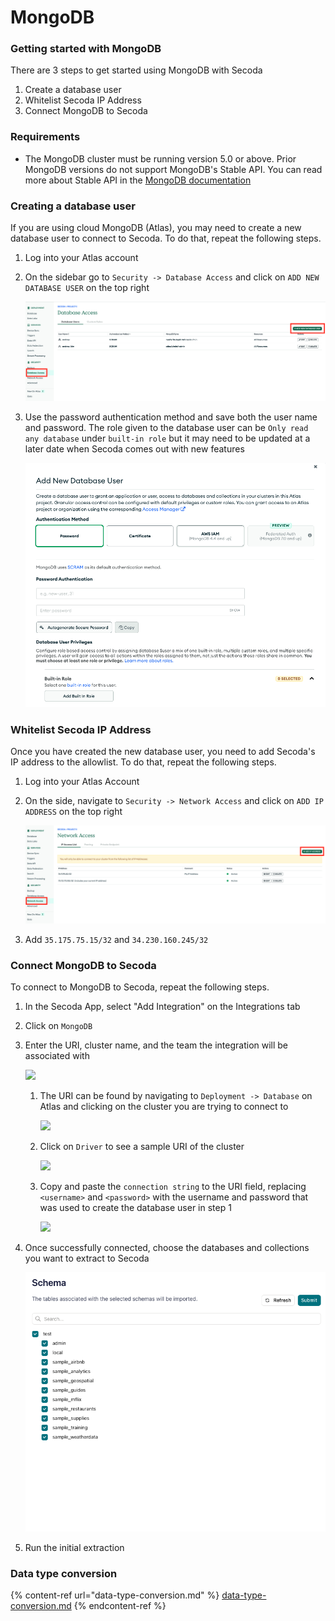 # MongoDB

### Getting started with MongoDB

There are 3 steps to get started using MongoDB with Secoda

1. Create a database user
2. Whitelist Secoda IP Address
3. Connect MongoDB to Secoda

### Requirements

* The MongoDB cluster must be running version 5.0 or above. Prior MongoDB versions do not support MongoDB's Stable API. You can read more about Stable API in the [MongoDB documentation](https://www.mongodb.com/docs/manual/reference/stable-api/)

### Creating a database user

If you are using cloud MongoDB (Atlas), you may need to create a new database user to connect to Secoda. To do that, repeat the following steps.

1. Log into your Atlas account
2.  On the sidebar go to `Security -> Database Access` and click on `ADD NEW DATABASE USER` on the top right

    ![](https://raw.githubusercontent.com/secoda/gitbook/master/.gitbook/assets/Screenshot%202023-08-18%20at%2011.51.36%20AM.png)
3.  Use the password authentication method and save both the user name and password. The role given to the database user can be `Only read any database` under `built-in role` but it may need to be updated at a later date when Secoda comes out with new features

    ![](https://raw.githubusercontent.com/secoda/gitbook/master/.gitbook/assets/Screenshot%202023-08-18%20at%2012.46.43%20PM.png)

### Whitelist Secoda IP Address

Once you have created the new database user, you need to add Secoda's IP address to the allowlist. To do that, repeat the following steps.

1. Log into your Atlas Account
2.  On the side, navigate to `Security -> Network Access` and click on `ADD IP ADDRESS` on the top right

    ![](https://raw.githubusercontent.com/secoda/gitbook/master/.gitbook/assets/Screenshot%202023-08-18%20at%2012.32.29%20PM.png)
3. Add `35.175.75.15/32` and `34.230.160.245/32`

### Connect MongoDB to Secoda

To connect to MongoDB to Secoda, repeat the following steps.

1. In the Secoda App, select "Add Integration" on the Integrations tab
2. Click on `MongoDB`
3.  Enter the URI, cluster name, and the team the integration will be associated with

    ![](https://raw.githubusercontent.com/secoda/gitbook/master/.gitbook/assets/Screenshot%202023-08-18%20at%2012.39.43%20PM%20\(3\).png)

    1.  The URI can be found by navigating to `Deployment -> Database` on Atlas and clicking on the cluster you are trying to connect to

        ![](https://raw.githubusercontent.com/secoda/gitbook/master/.gitbook/assets/Screenshot%202023-08-18%20at%2012.51.56%20PM%20\(1\).png)
    2.  Click on `Driver` to see a sample URI of the cluster

        ![](https://raw.githubusercontent.com/secoda/gitbook/master/.gitbook/assets/Screenshot%202023-08-18%20at%2012.53.29%20PM%20\(1\).png)
    3.  Copy and paste the `connection string` to the URI field, replacing `<username>` and `<password>` with the username and password that was used to create the database user in step 1

        ![](https://raw.githubusercontent.com/secoda/gitbook/master/.gitbook/assets/Screenshot%202023-08-18%20at%2012.37.27%20PM%20\(1\).png)
4.  Once successfully connected, choose the databases and collections you want to extract to Secoda

    ![](https://raw.githubusercontent.com/secoda/gitbook/master/.gitbook/assets/Screenshot%202023-08-18%20at%2012.40.30%20PM.png)
5. Run the initial extraction

### Data type conversion

{% content-ref url="data-type-conversion.md" %}
[data-type-conversion.md](data-type-conversion.md)
{% endcontent-ref %}
